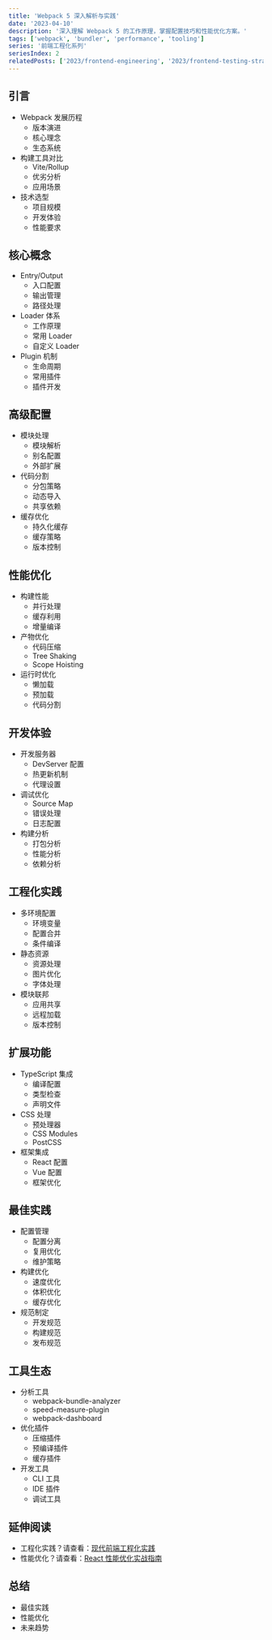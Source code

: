 ```yaml
---
title: 'Webpack 5 深入解析与实践'
date: '2023-04-10'
description: '深入理解 Webpack 5 的工作原理，掌握配置技巧和性能优化方案。'
tags: ['webpack', 'bundler', 'performance', 'tooling']
series: '前端工程化系列'
seriesIndex: 2
relatedPosts: ['2023/frontend-engineering', '2023/frontend-testing-strategy']
---
```


## 引言
- Webpack 发展历程
  - 版本演进
  - 核心理念
  - 生态系统
- 构建工具对比
  - Vite/Rollup
  - 优劣分析
  - 应用场景
- 技术选型
  - 项目规模
  - 开发体验
  - 性能要求

## 核心概念
- Entry/Output
  - 入口配置
  - 输出管理
  - 路径处理
- Loader 体系
  - 工作原理
  - 常用 Loader
  - 自定义 Loader
- Plugin 机制
  - 生命周期
  - 常用插件
  - 插件开发

## 高级配置
- 模块处理
  - 模块解析
  - 别名配置
  - 外部扩展
- 代码分割
  - 分包策略
  - 动态导入
  - 共享依赖
- 缓存优化
  - 持久化缓存
  - 缓存策略
  - 版本控制

## 性能优化
- 构建性能
  - 并行处理
  - 缓存利用
  - 增量编译
- 产物优化
  - 代码压缩
  - Tree Shaking
  - Scope Hoisting
- 运行时优化
  - 懒加载
  - 预加载
  - 代码分割

## 开发体验
- 开发服务器
  - DevServer 配置
  - 热更新机制
  - 代理设置
- 调试优化
  - Source Map
  - 错误处理
  - 日志配置
- 构建分析
  - 打包分析
  - 性能分析
  - 依赖分析

## 工程化实践
- 多环境配置
  - 环境变量
  - 配置合并
  - 条件编译
- 静态资源
  - 资源处理
  - 图片优化
  - 字体处理
- 模块联邦
  - 应用共享
  - 远程加载
  - 版本控制

## 扩展功能
- TypeScript 集成
  - 编译配置
  - 类型检查
  - 声明文件
- CSS 处理
  - 预处理器
  - CSS Modules
  - PostCSS
- 框架集成
  - React 配置
  - Vue 配置
  - 框架优化

## 最佳实践
- 配置管理
  - 配置分离
  - 复用优化
  - 维护策略
- 构建优化
  - 速度优化
  - 体积优化
  - 缓存优化
- 规范制定
  - 开发规范
  - 构建规范
  - 发布规范

## 工具生态
- 分析工具
  - webpack-bundle-analyzer
  - speed-measure-plugin
  - webpack-dashboard
- 优化插件
  - 压缩插件
  - 预编译插件
  - 缓存插件
- 开发工具
  - CLI 工具
  - IDE 插件
  - 调试工具

## 延伸阅读
- 工程化实践？请查看：[现代前端工程化实践](/blog/2023/frontend-engineering)
- 性能优化？请查看：[React 性能优化实战指南](/blog/2023/react-performance-optimization)

## 总结
- 最佳实践
- 性能优化
- 未来趋势 